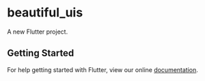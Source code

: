 # beautiful_uis

A new Flutter project.

## Getting Started

For help getting started with Flutter, view our online
[documentation](https://flutter.io/).
